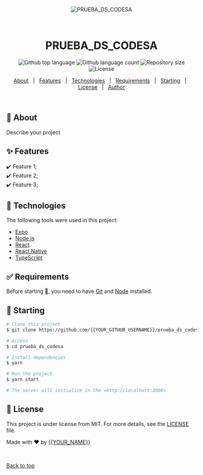 <div align="center" id="top"> 
  <img src="./.github/app.gif" alt="PRUEBA_DS_CODESA" />

  &#xa0;

  <!-- <a href="https://prueba_ds_codesa.netlify.app">Demo</a> -->
</div>

<h1 align="center">PRUEBA_DS_CODESA</h1>

<p align="center">
  <img alt="Github top language" src="https://img.shields.io/github/languages/top/{{YOUR_GITHUB_USERNAME}}/prueba_ds_codesa?color=56BEB8">

  <img alt="Github language count" src="https://img.shields.io/github/languages/count/{{YOUR_GITHUB_USERNAME}}/prueba_ds_codesa?color=56BEB8">

  <img alt="Repository size" src="https://img.shields.io/github/repo-size/{{YOUR_GITHUB_USERNAME}}/prueba_ds_codesa?color=56BEB8">

  <img alt="License" src="https://img.shields.io/github/license/{{YOUR_GITHUB_USERNAME}}/prueba_ds_codesa?color=56BEB8">

  <!-- <img alt="Github issues" src="https://img.shields.io/github/issues/{{YOUR_GITHUB_USERNAME}}/prueba_ds_codesa?color=56BEB8" /> -->

  <!-- <img alt="Github forks" src="https://img.shields.io/github/forks/{{YOUR_GITHUB_USERNAME}}/prueba_ds_codesa?color=56BEB8" /> -->

  <!-- <img alt="Github stars" src="https://img.shields.io/github/stars/{{YOUR_GITHUB_USERNAME}}/prueba_ds_codesa?color=56BEB8" /> -->
</p>

<!-- Status -->

<!-- <h4 align="center"> 
	🚧  PRUEBA_DS_CODESA 🚀 Under construction...  🚧
</h4> 

<hr> -->

<p align="center">
  <a href="#dart-about">About</a> &#xa0; | &#xa0; 
  <a href="#sparkles-features">Features</a> &#xa0; | &#xa0;
  <a href="#rocket-technologies">Technologies</a> &#xa0; | &#xa0;
  <a href="#white_check_mark-requirements">Requirements</a> &#xa0; | &#xa0;
  <a href="#checkered_flag-starting">Starting</a> &#xa0; | &#xa0;
  <a href="#memo-license">License</a> &#xa0; | &#xa0;
  <a href="https://github.com/{{YOUR_GITHUB_USERNAME}}" target="_blank">Author</a>
</p>

<br>

## :dart: About ##

Describe your project

## :sparkles: Features ##

:heavy_check_mark: Feature 1;\
:heavy_check_mark: Feature 2;\
:heavy_check_mark: Feature 3;

## :rocket: Technologies ##

The following tools were used in this project:

- [Expo](https://expo.io/)
- [Node.js](https://nodejs.org/en/)
- [React](https://pt-br.reactjs.org/)
- [React Native](https://reactnative.dev/)
- [TypeScript](https://www.typescriptlang.org/)

## :white_check_mark: Requirements ##

Before starting :checkered_flag:, you need to have [Git](https://git-scm.com) and [Node](https://nodejs.org/en/) installed.

## :checkered_flag: Starting ##

```bash
# Clone this project
$ git clone https://github.com/{{YOUR_GITHUB_USERNAME}}/prueba_ds_codesa

# Access
$ cd prueba_ds_codesa

# Install dependencies
$ yarn

# Run the project
$ yarn start

# The server will initialize in the <http://localhost:3000>
```

## :memo: License ##

This project is under license from MIT. For more details, see the [LICENSE](LICENSE.md) file.


Made with :heart: by <a href="https://github.com/{{YOUR_GITHUB_USERNAME}}" target="_blank">{{YOUR_NAME}}</a>

&#xa0;

<a href="#top">Back to top</a>
